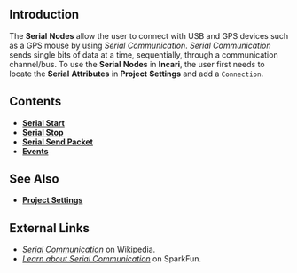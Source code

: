 ## Introduction

The **Serial** **Nodes** allow the user to connect with USB and GPS devices such as a GPS mouse by using *Serial* *Communication*. *Serial* *Communication* sends single bits of data at a time, sequentially, through a communication channel/bus. To use the **Serial** **Nodes** in **Incari**, the user first needs to locate the **Serial** **Attributes** in **Project** **Settings** and add a `Connection`.


## Contents

* [**Serial Start**](serialstart.md)
* [**Serial Stop**](serialstop.md)
* [**Serial Send Packet**](serialsendpacket.md)
* [**Events**](events/)

## See Also

* [**Project Settings**](https://docs.incari.com/2021.4/modules/project-settings#serial)

## External Links

* [*Serial Communication*](https://en.wikipedia.org/wiki/Serial_communication) on Wikipedia.
* [*Learn about Serial Communication*](https://learn.sparkfun.com/tutorials/serial-communication/all) on SparkFun. 
